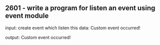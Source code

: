 ## 2601 - write a program for listen an event using event module
input: 
create event which listen this data: Custom event occurred!

output: 
Custom event occurred!